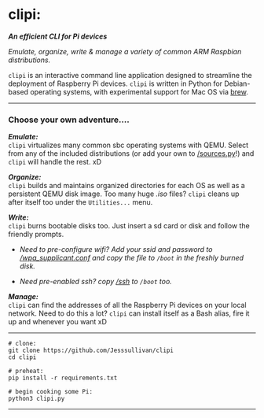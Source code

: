 # clipi:


***An efficient CLI for Pi devices***

*Emulate, organize, write & manage a variety of common ARM Raspbian distributions.*


`clipi` is an interactive command line application designed to streamline the deployment of Raspberry Pi devices.  `clipi` is written in Python for Debian-based operating systems, with experimental support for Mac OS via [brew](https://brew.sh/).

- - -

### Choose your own adventure....


***Emulate:***    
`clipi` virtualizes many common sbc operating systems with QEMU.  Select from any of the included distributions (or add your own to [/sources.py](https://github.com/Jesssullivan/clipi/blob/master/sources.py)!) and `clipi` will handle the rest. xD

***Organize:***    
`clipi` builds and maintains organized directories for each OS as well as a persistent QEMU disk image.  Too many huge *.iso* files?  `clipi` cleans up after itself too under the ```Utilities...``` menu.

***Write:***    
`clipi` burns bootable disks too.  Just insert a sd card or disk and follow the friendly prompts.  
- *Need to pre-configure wifi?  Add your ssid and password to [/wpa_supplicant.conf](https://github.com/Jesssullivan/clipi/blob/master/wpa_supplicant.conf) and copy the file to `/boot` in the freshly burned disk.*    

- *Need pre-enabled ssh? copy [/ssh](https://github.com/Jesssullivan/clipi/blob/master/ssh) to `/boot` too.*


***Manage:***   
`clipi` can find the addresses of all the  Raspberry Pi devices on your local network.   Need to do this a lot?  `clipi` can install itself as a Bash alias, fire it up and whenever you want xD

- - -

```shell script
# clone:
git clone https://github.com/Jesssullivan/clipi
cd clipi

# preheat:
pip install -r requirements.txt

# begin cooking some Pi:
python3 clipi.py
```

- - -
